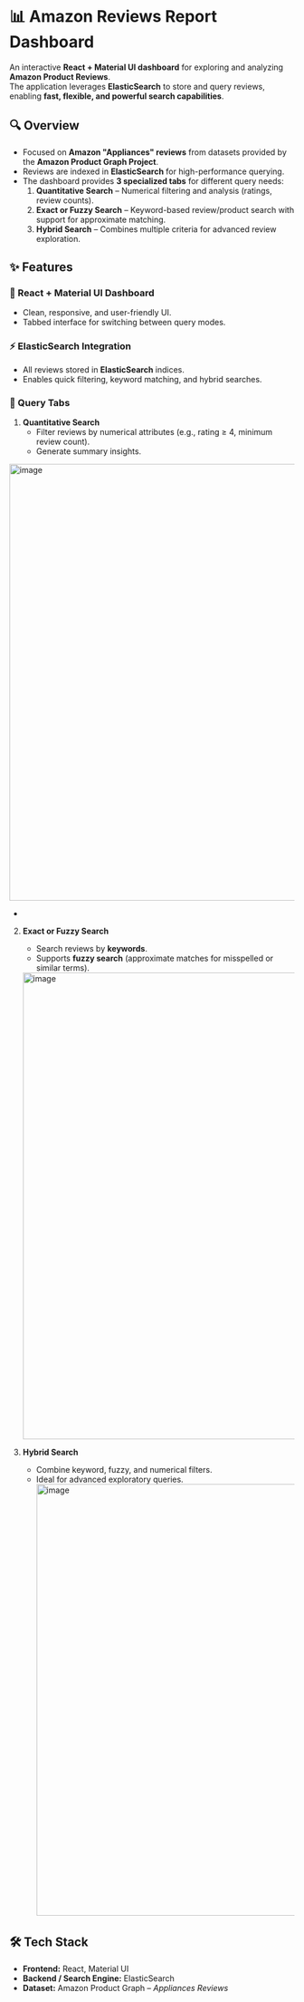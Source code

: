 # 📊 Amazon Reviews Report Dashboard  

An interactive **React + Material UI dashboard** for exploring and analyzing **Amazon Product Reviews**.  
The application leverages **ElasticSearch** to store and query reviews, enabling **fast, flexible, and powerful search capabilities**.  

## 🔍 Overview  
- Focused on **Amazon "Appliances" reviews** from datasets provided by the **Amazon Product Graph Project**.  
- Reviews are indexed in **ElasticSearch** for high-performance querying.  
- The dashboard provides **3 specialized tabs** for different query needs:  
  1. **Quantitative Search** – Numerical filtering and analysis (ratings, review counts).  
  2. **Exact or Fuzzy Search** – Keyword-based review/product search with support for approximate matching.  
  3. **Hybrid Search** – Combines multiple criteria for advanced review exploration.  

## ✨ Features  

### 🎨 React + Material UI Dashboard  
- Clean, responsive, and user-friendly UI.  
- Tabbed interface for switching between query modes.  

### ⚡ ElasticSearch Integration  
- All reviews stored in **ElasticSearch** indices.  
- Enables quick filtering, keyword matching, and hybrid searches.  

### 📑 Query Tabs  
1. **Quantitative Search**  
   - Filter reviews by numerical attributes (e.g., rating ≥ 4, minimum review count).  
   - Generate summary insights.
  <img width="1799" height="771" alt="image" src="https://github.com/user-attachments/assets/eda54c27-7d81-4ea6-8adb-f23d2cef3957" />

   - 

2. **Exact or Fuzzy Search**  
   - Search reviews by **keywords**.  
   - Supports **fuzzy search** (approximate matches for misspelled or similar terms).
   <img width="1802" height="824" alt="image" src="https://github.com/user-attachments/assets/b719c5a8-7501-4fd0-a7c4-5c65ed204237" />


3. **Hybrid Search**  
   - Combine keyword, fuzzy, and numerical filters.  
   - Ideal for advanced exploratory queries.
     <img width="1797" height="762" alt="image" src="https://github.com/user-attachments/assets/71ac569d-f64e-4af9-9cc0-c324f0e2cd24" />


## 🛠 Tech Stack  
- **Frontend:** React, Material UI  
- **Backend / Search Engine:** ElasticSearch  
- **Dataset:** Amazon Product Graph – *Appliances Reviews*  
